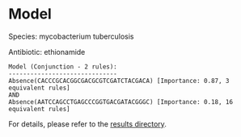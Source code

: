 
# Model

Species: mycobacterium tuberculosis

Antibiotic: ethionamide

```
Model (Conjunction - 2 rules):
------------------------------
Absence(CACCCGCACGGCGACGCGTCGATCTACGACA) [Importance: 0.87, 3 equivalent rules]
AND
Absence(AATCCAGCCTGAGCCCGGTGACGATACGGGC) [Importance: 0.18, 16 equivalent rules]

```

For details, please refer to the [results directory](../../../../../results/scm_b/mycobacterium%20tuberculosis/ethionamide/repeat_5/).

